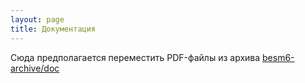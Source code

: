 ```yaml
---
layout: page
title: Документация
---
```


Сюда предполагается переместить PDF-файлы из архива
[besm6-archive/doc](https://github.com/besm6/besm6-archive/tree/master/doc)
